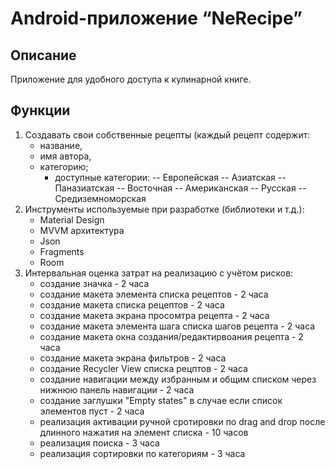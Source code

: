 # Android-приложение “NeRecipe”

## Описание
Приложение для удобного доступа к кулинарной книге.

## Функции
1. Создавать свои собственные рецепты (каждый рецепт содержит:
   - название,
   - имя автора,
   - категорию;
     * доступные категории:
      -- Европейская
      -- Азиатская
      -- Паназиатская
      -- Восточная
      -- Американская
      -- Русская
      -- Средиземноморская
2. Инструменты используемые при разработке (библиотеки и т.д.):
   - Material Design
   - MVVM архитектура
   - Json
   - Fragments
   - Room
3. Интервальная оценка затрат на реализацию с учётом рисков:
   - создание значка - 2 часа
   - создание макета элемента списка рецептов - 2 часа
   - создание макета списка рецептов - 2 часа
   - создание макета экрана просомтра рецепта - 2 часа
   - создание макета элемента шага списка шагов рецепта - 2 часа
   - создание макета окна создания/редактирвоания рецепта - 2 часа
   - создание макета экрана фильтров - 2 часа
   - создание Recycler View списка рецптов - 2 часа
   - создание навигации между избранным и общим списком через нижнюю панель навигации - 2 часа
   - создание заглушки "Empty states" в случае если список элементов пуст - 2 часа
   - реализация активации ручной сротировки по drag and drop после длинного нажатия на элемент списка - 10 часов
   - реализация поиска - 3 часа
   - реализация сортировки по категориям - 3 часа

